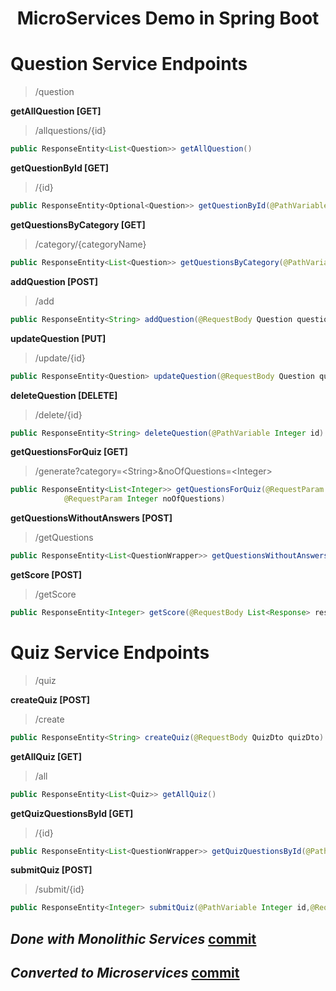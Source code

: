 <center>

# MicroServices Demo in Spring Boot
</center>

# Question Service Endpoints
> /question

**getAllQuestion [GET]**
> /allquestions/{id}  
```java
public ResponseEntity<List<Question>> getAllQuestion()
```

**getQuestionById [GET]**
> /{id}  
```java
public ResponseEntity<Optional<Question>> getQuestionById(@PathVariable Integer id)
```

**getQuestionsByCategory [GET]**
> /category/{categoryName}
```java
public ResponseEntity<List<Question>> getQuestionsByCategory(@PathVariable String categoryName)
```

**addQuestion [POST]**
> /add
```java
public ResponseEntity<String> addQuestion(@RequestBody Question question)
```

**updateQuestion [PUT]**
> /update/{id}
```java
public ResponseEntity<Question> updateQuestion(@RequestBody Question question, @PathVariable Integer id)
```

**deleteQuestion [DELETE]**
> /delete/{id}
```java
public ResponseEntity<String> deleteQuestion(@PathVariable Integer id)
```

**getQuestionsForQuiz [GET]**
> /generate?category=\<String>&noOfQuestions=\<Integer>
```java
public ResponseEntity<List<Integer>> getQuestionsForQuiz(@RequestParam String category,
			@RequestParam Integer noOfQuestions)
```

**getQuestionsWithoutAnswers [POST]**
> /getQuestions
```java
public ResponseEntity<List<QuestionWrapper>> getQuestionsWithoutAnswers(@RequestBody List<Integer> questionsIds)
```

**getScore [POST]**
> /getScore
```java
public ResponseEntity<Integer> getScore(@RequestBody List<Response> responses)
```

# Quiz Service Endpoints
> /quiz

**createQuiz [POST]**
> /create
```java
public ResponseEntity<String> createQuiz(@RequestBody QuizDto quizDto)
```

**getAllQuiz [GET]**
> /all
```java
public ResponseEntity<List<Quiz>> getAllQuiz()
```

**getQuizQuestionsById [GET]**
> /{id}
```java
public ResponseEntity<List<QuestionWrapper>> getQuizQuestionsById(@PathVariable Integer id)
```

**submitQuiz [POST]**
> /submit/{id}
```java
public ResponseEntity<Integer> submitQuiz(@PathVariable Integer id,@RequestBody List<Response> responses)
```

## ***Done with Monolithic Services*** <u> [commit](https://github.com/AryanP45/MicroServicesDemo/commit/8efaf1b8faaf712becc41b4a27c56807785e055d)</u>

## ***Converted to Microservices*** <u> [commit](https://github.com/AryanP45/MicroServicesDemo/commit/8ecf66419513a1e7b4c52a5c08ab509fd37b88df)
